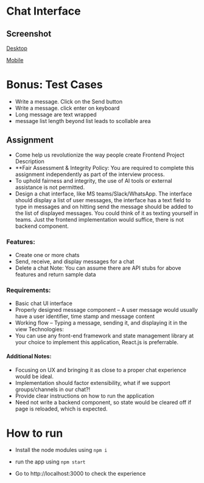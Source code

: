 # Chat Interface

## Screenshot

[Desktop](./public/desktop-view.png)

[Mobile](./public/mobile-view.png)

# Bonus: Test Cases
- Write a message. Click on the Send button
- Write a message. click enter on keyboard
- Long message are text wrapped
- message list length beyond list leads to scollable area


## Assignment

- Come help us revolutionize the way people create
Frontend Project Description
- **Fair Assessment & Integrity Policy: You are required to complete this assignment
independently as part of the interview process. 
- To uphold fairness and integrity, the use
of AI tools or external assistance is not permitted.
- Design a chat interface, like MS teams/Slack/WhatsApp. The interface should display
a list of user messages, the interface has a text field to type in messages and on hitting
send the message should be added to the list of displayed messages. You could think
of it as texting yourself in teams. Just the frontend implementation would suffice, there
is not backend component.

### Features:
- Create one or more chats
- Send, receive, and display messages for a chat
- Delete a chat
Note: You can assume there are API stubs for above features and return sample
data
### Requirements:
- Basic chat UI interface
- Properly designed message component – A user message would usually have a user
identifier, time stamp and message content
- Working flow – Typing a message, sending it, and displaying it in the view
Technologies:
- You can use any front-end framework and state management library at your choice to
implement this application, React.js is preferrable.
#### Additional Notes:
- Focusing on UX and bringing it as close to a proper chat experience would be ideal.
- Implementation should factor extensibility, what if we support groups/channels in our chat?!
- Provide clear instructions on how to run the application
- Need not write a backend component, so state would be cleared off if page is reloaded, which is
expected.

# How to run
- Install the node modules using
``` npm i ```

- run the app using
```npm start```

- Go to http://localhost:3000 to check the experience
